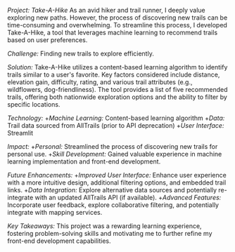 *Project: Take-A-Hike*
As an avid hiker and trail runner, I deeply value exploring new paths. However, the process of discovering new trails can be time-consuming and overwhelming. To streamline this process, I developed Take-A-Hike, a tool that leverages machine learning to recommend trails based on user preferences.

*Challenge:*
Finding new trails to explore efficiently.

*Solution:*
Take-A-Hike utilizes a content-based learning algorithm to identify trails similar to a user's favorite. Key factors considered include distance, elevation gain, difficulty, rating, and various trail attributes (e.g., wildflowers, dog-friendliness). The tool provides a list of five recommended trails, offering both nationwide exploration options and the ability to filter by specific locations.

*Technology:*
+*Machine Learning:* Content-based learning algorithm
+*Data:* Trail data sourced from AllTrails (prior to API deprecation)
+*User Interface:* Streamlit

*Impact:*
+*Personal:* Streamlined the process of discovering new trails for personal use.
+*Skill Development:* Gained valuable experience in machine learning implementation and front-end development.

*Future Enhancements:*
+*Improved User Interface:* Enhance user experience with a more intuitive design, additional filtering options, and embedded trail links.
+*Data Integration:* Explore alternative data sources and potentially re-integrate with an updated AllTrails API (if available).
+*Advanced Features:* Incorporate user feedback, explore collaborative filtering, and potentially integrate with mapping services.

*Key Takeaways:*
This project was a rewarding learning experience, fostering problem-solving skills and motivating me to further refine my front-end development capabilities.
